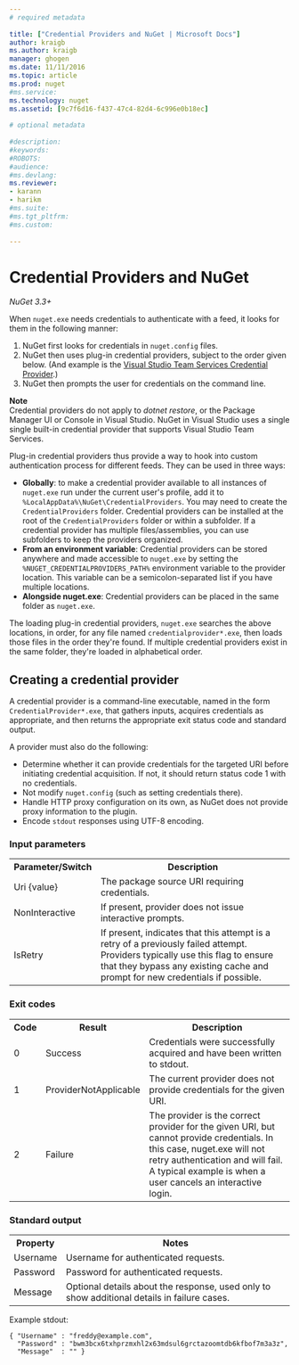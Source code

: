 ```yaml
--- 
# required metadata 
 
title: ["Credential Providers and NuGet | Microsoft Docs"] 
author: kraigb 
ms.author: kraigb 
manager: ghogen 
ms.date: 11/11/2016 
ms.topic: article 
ms.prod: nuget 
#ms.service: 
ms.technology: nuget 
ms.assetid: [9c7f6d16-f437-47c4-82d4-6c996e0b18ec] 
 
# optional metadata 
 
#description: 
#keywords: 
#ROBOTS: 
#audience: 
#ms.devlang: 
ms.reviewer:  
- karann 
- harikm 
#ms.suite:  
#ms.tgt_pltfrm: 
#ms.custom: 
 
--- 
```



# Credential Providers and NuGet

*NuGet 3.3+*

When `nuget.exe` needs credentials to authenticate with a feed, it looks for them in the following manner:

1. NuGet first looks for credentials in `nuget.config` files.
2. NuGet then uses plug-in credential providers, subject to the order given below. (And example is the [Visual Studio Team Services Credential Provider](https://www.visualstudio.com/en-us/docs/package/get-started/nuget/auth#vsts-credential-provider).)
3. NuGet then prompts the user for credentials on the command line.

<div class="block-callout-info">
	<strong>Note</strong><br>
	Credential providers do not apply to <em>dotnet restore</em>, or the Package Manager UI or Console in Visual Studio. NuGet in Visual Studio uses a single single built-in credential provider that supports Visual Studio Team Services.
</div>

Plug-in credential providers thus provide a way to hook into custom authentication process for different feeds. They can be used in three ways:

- **Globally**: to make a credential provider available to all instances of `nuget.exe` run under the current user's profile, add it to `%LocalAppData%\NuGet\CredentialProviders`. You may need to create the `CredentialProviders` folder. Credential providers can be installed at the root of the `CredentialProviders`  folder or within a subfolder. If a credential provider has multiple files/assemblies, you can use subfolders to keep the providers organized.
- **From an environment variable**: Credential providers can be stored anywhere and made accessible to `nuget.exe` by setting the `%NUGET_CREDENTIALPROVIDERS_PATH%` environment variable to the provider location. This variable can be a semicolon-separated list if you have multiple locations.
- **Alongside nuget.exe**: Credential providers can be placed in the same folder as `nuget.exe`.

The loading plug-in credential providers, `nuget.exe` searches the above locations, in order, for any file named `credentialprovider*.exe`, then loads those files in the order they're found. If multiple credential providers exist in the same folder, they're loaded in alphabetical order.


## Creating a credential provider

A credential provider is a command-line executable, named in the form `CredentialProvider*.exe`, that gathers inputs, acquires credentials as appropriate, and then returns the appropriate exit status code and standard output.

A provider must also do the following:

- Determine whether it can provide credentials for the targeted URI before initiating credential acquisition. If not, it should return status code 1 with no credentials.
- Not modify `nuget.config` (such as setting credentials there).
- Handle HTTP proxy configuration on its own, as NuGet does not provide proxy information to the plugin.
- Encode `stdout` responses using UTF-8 encoding.

### Input parameters

<table>
<th>Parameter/Switch</th>
<th>Description</th>
    <tr>
        <td>Uri {value}</td>
        <td>The package source URI requiring credentials.</td>
    </tr>
    <tr>
        <td>NonInteractive</td>
        <td>If present, provider does not issue interactive prompts.</td>
    </tr>
    <tr>
        <td>IsRetry</td>
        <td>If present, indicates that this attempt is a retry of a previously failed attempt. Providers typically use this flag to ensure that they bypass any existing cache and prompt for new credentials if possible.</td>
    </tr>
</table>

### Exit codes

<table>
<th>Code</th>
<th>Result</th>
<th>Description</th>
    <tr>
        <td>0</td>
        <td>Success</td>
        <td>Credentials were successfully acquired and have been written to stdout.</td>
    </tr>
    <tr>
        <td>1</td>
        <td>ProviderNotApplicable</td>
        <td>The current provider does not provide credentials for the given URI.</td>
    </tr>
    <tr>
        <td>2</td>
        <td>Failure</td>
        <td>The provider is the correct provider for the given URI, but cannot provide credentials. In this case, nuget.exe will not retry authentication and will fail. A typical example is when a user cancels an interactive login.</td>
    </tr>
</table>

### Standard output

<table>
<th>Property</th>
<th>Notes</th>
    <tr>
        <td>Username</td>
        <td>Username for authenticated requests.
        </td>
    </tr>
    <tr>
        <td>Password</td>
        <td>Password for authenticated requests.</td>
    </tr>
    <tr>
        <td>Message</td>
        <td>Optional details about the response, used only to show additional details in failure cases.</td>
    </tr>
</table>

Example stdout:

    { "Username" : "freddy@example.com",
      "Password" : "bwm3bcx6txhprzmxhl2x63mdsul6grctazoomtdb6kfbof7m3a3z",
      "Message"  : "" }

